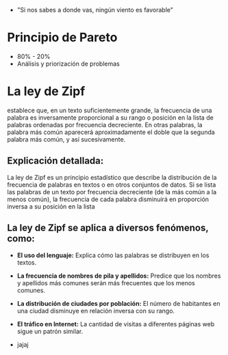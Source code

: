 - "Si nos sabes a donde vas, ningún viento es favorable"

# Principio de Pareto
- 80% - 20%
- Análisis y priorización de problemas


# La ley de Zipf 

establece que, en un texto suficientemente grande, la frecuencia de una palabra es inversamente proporcional a su rango o posición en la lista de palabras ordenadas por frecuencia decreciente. En otras palabras, la palabra más común aparecerá aproximadamente el doble que la segunda palabra más común, y así sucesivamente. 

## Explicación detallada:

La ley de Zipf es un principio estadístico que describe la distribución de la frecuencia de palabras en textos o en otros conjuntos de datos. Si se lista las palabras de un texto por frecuencia decreciente (de la más común a la menos común), la frecuencia de cada palabra disminuirá en proporción inversa a su posición en la lista

## La ley de Zipf se aplica a diversos fenómenos, como:

- **El uso del lenguaje:** Explica cómo las palabras se distribuyen en los textos. 

- **La frecuencia de nombres de pila y apellidos:** Predice que los nombres y apellidos más comunes serán más frecuentes que los menos comunes. 

- **La distribución de ciudades por población:** El número de habitantes en una ciudad disminuye en relación inversa con su rango. 

- **El tráfico en Internet:** La cantidad de visitas a diferentes páginas web sigue un patrón similar.
- jajaj

